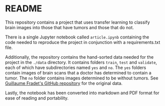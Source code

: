 # README

This repository contains a project that uses transfer learning to classify brain images into those that have tumors and those that do not.

There is a single Jupyter notebook  called `article.ipynb` containing the code needed to reproduce the project in conjunction with a requirements.txt file.

Additionally, the repository contains the hand-sorted data needed for the project in the `./data` directory. It contains folders `train`, `test` and `validate`, each of which have subdirectories named `yes` and `no`. The `yes` folders contain images of brain scans that a doctor has determined to contain a tumor. The `no` folder contains images determined to be without tumors. See [Guillaume Fradet's GitHub repository](https://github.com/guillaumefrd/brain-tumor-mri-dataset) for the original data.

Lastly, the notebook has been converted into markdown and PDF format for ease of reading and portability.